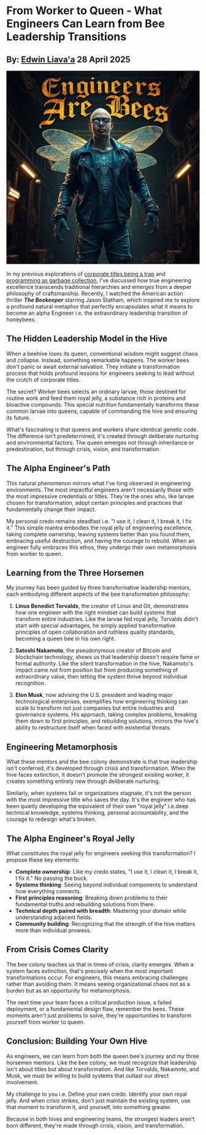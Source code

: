 # From Worker to Queen - What Engineers Can Learn from Bee Leadership Transitions
## By: [Edwin Liava'a](https://github.com/EdwinLiavaa) 28 April 2025

<p align="center">
 <img width="1000" src="https://github.com/EdwinLiavaa/liavaa.space/blob/main/blog/20250428/pic.png">
</p>

In my previous explorations of [corporate titles being a trap](https://hackernoon.com/corporate-titles-are-a-trapthis-is-how-real-engineers-win) and [programming as garbage collection](https://hackernoon.com/programming-and-garbage-collection-a-philosophy-for-code-and-life), I've discussed how true engineering excellence transcends traditional hierarchies and emerges from a deeper philosophy of craftsmanship. Recently, I watched the American action thriller ***The Beekeeper*** starring Jason Statham, which inspired me to explore a profound natural metaphor that perfectly encapsulates what it means to become an alpha Engineer i.e. the extraordinary leadership transition of honeybees.

## The Hidden Leadership Model in the Hive

When a beehive loses its queen, conventional wisdom might suggest chaos and collapse. Instead, something remarkable happens. The worker bees don't panic or await external salvation. They initiate a transformation process that holds profound lessons for engineers seeking to lead without the crutch of corporate titles.

The secret? Worker bees selects an ordinary larvae, those destined for routine work and feed them royal jelly, a substance rich in proteins and bioactive compounds. This special nutrition fundamentally transforms these common larvae into queens, capable of commanding the hive and ensuring its future.

What's fascinating is that queens and workers share identical genetic code. The difference isn't predetermined, it's created through deliberate nurturing and environmental factors. The queen emerges not through inheritance or predestination, but through crisis, vision, and transformation.

## The Alpha Engineer's Path

This natural phenomenon mirrors what I've long observed in engineering environments. The most impactful engineers aren't necessarily those with the most impressive credentials or titles. They're the ones who, like larvae chosen for transformation, adopt certain principles and practices that fundamentally change their impact.

My personal credo remains steadfast i.e. "I use it, I clean it, I break it, I fix it." This simple mantra embodies the royal jelly of engineering excellence, taking complete ownership, leaving systems better than you found them, embracing useful destruction, and having the courage to rebuild. When an engineer fully embraces this ethos, they undergo their own metamorphosis from worker to queen.

## Learning from the Three Horsemen

My journey has been guided by three transformative leadership mentors, each embodying different aspects of the bee transformation philosophy:

1. **Linus Benedict Torvalds**, the creator of Linux and Git, demonstrates how one engineer with the right mindset can build systems that transform entire industries. Like the larvae fed royal jelly, Torvalds didn't start with special advantages, he simply applied transformative principles of open collaboration and ruthless quality standards, becoming a queen bee in his own right.

2. **Satoshi Nakamoto**, the pseudonymous creator of Bitcoin and blockchain technology, shows us that leadership doesn't require fame or formal authority. Like the silent transformation in the hive, Nakamoto's impact came not from position but from producing something of extraordinary value, then letting the system thrive beyond individual recognition.

3. **Elon Musk**, now advising the U.S. president and leading major technological enterprises, exemplifies how engineering thinking can scale to transform not just companies but entire industries and governance systems. His approach, taking complex problems, breaking them down to first principles, and rebuilding solutions, mirrors the hive's ability to restructure itself when faced with existential threats.

## Engineering Metamorphosis

What these mentors and the bee colony demonstrate is that true leadership isn't conferred, it's developed through crisis and transformation. When the hive faces extinction, it doesn't promote the strongest existing worker, it creates something entirely new through deliberate nurturing.

Similarly, when systems fail or organizations stagnate, it's not the person with the most impressive title who saves the day. It's the engineer who has been quietly developing the equivalent of their own "royal jelly" i.e.deep technical knowledge, systems thinking, personal accountability, and the courage to redesign what's broken.

## The Alpha Engineer's Royal Jelly

What constitutes the royal jelly for engineers seeking this transformation? I propose these key elements:

- **Complete ownership**: Like my credo states, "I use it, I clean it, I break it, I fix it." No passing the buck.
- **Systems thinking**: Seeing beyond individual components to understand how everything connects.
- **First principles reasoning**: Breaking down problems to their fundamental truths and rebuilding solutions from there.
- **Technical depth paired with breadth**: Mastering your domain while understanding adjacent fields.
- **Community building**: Recognizing that the strength of the hive matters more than individual prowess.

## From Crisis Comes Clarity

The bee colony teaches us that in times of crisis, clarity emerges. When a system faces extinction, that's precisely when the most important transformations occur. For engineers, this means embracing challenges rather than avoiding them. It means seeing organizational chaos not as a burden but as an opportunity for metamorphosis.

The next time your team faces a critical production issue, a failed deployment, or a fundamental design flaw, remember the bees. These moments aren't just problems to solve, they're opportunities to transform yourself from worker to queen.

## Conclusion: Building Your Own Hive

As engineers, we can learn from both the queen bee's journey and my three horsemen mentors. Like the bee colony, we must recognize that leadership isn't about titles but about transformation. And like Torvalds, Nakamoto, and Musk, we must be willing to build systems that outlast our direct involvement.

My challenge to you i.e. Define your own credo. Identify your own royal jelly. And when crisis strikes, don't just maintain the existing system, use that moment to transform it, and yourself, into something greater.

Because in both hives and engineering teams, the strongest leaders aren't born different, they're made through crisis, vision, and transformation.